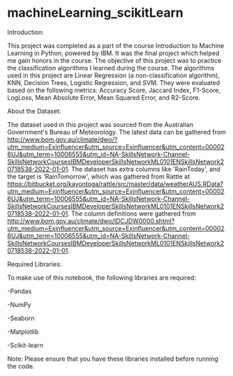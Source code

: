 # machineLearning_scikitLearn
Introduction:

This project was completed as a part of the course Introduction to Machine Learning in Python, powered by IBM. It was the final project which helped me gain honors in the course. The objective of this project was to practice the classification algorithms I learned during the course. The algorithms used in this project are Linear Regression (a non-classification algorithm), KNN, Decision Trees, Logistic Regression, and SVM. They were evaluated based on the following metrics: Accuracy Score, Jaccard Index, F1-Score, LogLoss, Mean Absolute Error, Mean Squared Error, and R2-Score.

About the Dataset:

The dataset used in this project was sourced from the Australian Government's Bureau of Meteorology. The latest data can be gathered from http://www.bom.gov.au/climate/dwo/?utm_medium=Exinfluencer&utm_source=Exinfluencer&utm_content=000026UJ&utm_term=10006555&utm_id=NA-SkillsNetwork-Channel-SkillsNetworkCoursesIBMDeveloperSkillsNetworkML0101ENSkillsNetwork20718538-2022-01-01. The dataset has extra columns like 'RainToday', and the target is 'RainTomorrow', which was gathered from Rattle at https://bitbucket.org/kayontoga/rattle/src/master/data/weatherAUS.RData?utm_medium=Exinfluencer&utm_source=Exinfluencer&utm_content=000026UJ&utm_term=10006555&utm_id=NA-SkillsNetwork-Channel-SkillsNetworkCoursesIBMDeveloperSkillsNetworkML0101ENSkillsNetwork20718538-2022-01-01. The column definitions were gathered from http://www.bom.gov.au/climate/dwo/IDCJDW0000.shtml?utm_medium=Exinfluencer&utm_source=Exinfluencer&utm_content=000026UJ&utm_term=10006555&utm_id=NA-SkillsNetwork-Channel-SkillsNetworkCoursesIBMDeveloperSkillsNetworkML0101ENSkillsNetwork20718538-2022-01-01.

Required Libraries:

To make use of this notebook, the following libraries are required:


-Pandas

-NumPy

-Seaborn

-Matplotlib

-Scikit-learn

Note: Please ensure that you have these libraries installed before running the code.
